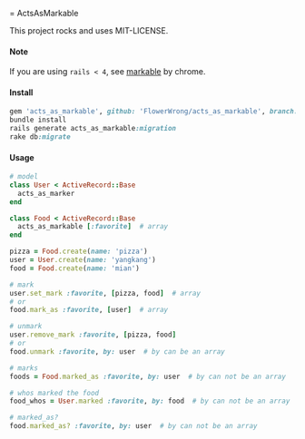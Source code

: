 = ActsAsMarkable

This project rocks and uses MIT-LICENSE.

#### Note

If you are using `rails < 4`, see [markable](https://github.com/chrome/markable) by chrome.

#### Install

```ruby
gem 'acts_as_markable', github: 'FlowerWrong/acts_as_markable', branch: 'master'
bundle install
rails generate acts_as_markable:migration
rake db:migrate
```

#### Usage

```ruby
# model
class User < ActiveRecord::Base
  acts_as_marker
end

class Food < ActiveRecord::Base
  acts_as_markable [:favorite]  # array
end

pizza = Food.create(name: 'pizza')
user = User.create(name: 'yangkang')
food = Food.create(name: 'mian')

# mark
user.set_mark :favorite, [pizza, food]  # array
# or
food.mark_as :favorite, [user]  # array

# unmark
user.remove_mark :favorite, [pizza, food]
# or
food.unmark :favorite, by: user  # by can be an array

# marks
foods = Food.marked_as :favorite, by: user  # by can not be an array

# whos marked the food
food_whos = User.marked :favorite, by: food  # by can not be an array

# marked_as?
food.marked_as? :favorite, by: user  # by can not be an array
```